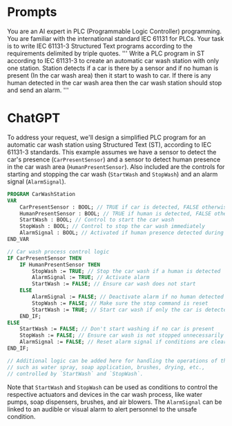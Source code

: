 # Prompts

You are an AI expert in PLC (Programmable Logic Controller) programming. You are familiar with the international standard IEC 61131 for PLCs.
Your task is to write IEC 61131-3 Structured Text programs according to the requirements delimited by triple quotes.
'''
Write a PLC program in ST according to IEC 61131-3 to create an automatic car wash station with only one station. Station detects if a car is there by a sensor and if no human is present (In the car wash area) then it start to wash to car. If there is any human detected in the car wash area then the car wash station should stop and send an alarm.
'''

# ChatGPT

To address your request, we'll design a simplified PLC program for an automatic car wash station using Structured Text (ST), according to IEC 61131-3 standards. This example assumes we have a sensor to detect the car's presence (`CarPresentSensor`) and a sensor to detect human presence in the car wash area (`HumanPresentSensor`). Also included are the controls for starting and stopping the car wash (`StartWash` and `StopWash`) and an alarm signal (`AlarmSignal`).

```pascal
PROGRAM CarWashStation
VAR
    CarPresentSensor : BOOL; // TRUE if car is detected, FALSE otherwise
    HumanPresentSensor : BOOL; // TRUE if human is detected, FALSE otherwise
    StartWash : BOOL; // Control to start the car wash
    StopWash : BOOL; // Control to stop the car wash immediately
    AlarmSignal : BOOL; // Activated if human presence detected during operation
END_VAR

// Car wash process control logic
IF CarPresentSensor THEN
    IF HumanPresentSensor THEN
        StopWash := TRUE; // Stop the car wash if a human is detected
        AlarmSignal := TRUE; // Activate alarm
        StartWash := FALSE; // Ensure car wash does not start
    ELSE
        AlarmSignal := FALSE; // Deactivate alarm if no human detected
        StopWash := FALSE; // Make sure the stop command is reset
        StartWash := TRUE; // Start car wash if only the car is detected
    END_IF;
ELSE
    StartWash := FALSE; // Don't start washing if no car is present
    StopWash := FALSE; // Ensure car wash is not stopped unnecessarily
    AlarmSignal := FALSE; // Reset alarm signal if conditions are clear
END_IF;

// Additional logic can be added here for handling the operations of the car wash,
// such as water spray, soap application, brushes, drying, etc.,
// controlled by `StartWash` and `StopWash`.
```

Note that `StartWash` and `StopWash` can be used as conditions to control the respective actuators and devices in the car wash process, like water pumps, soap dispensers, brushes, and air blowers. The `AlarmSignal` can be linked to an audible or visual alarm to alert personnel to the unsafe condition.

